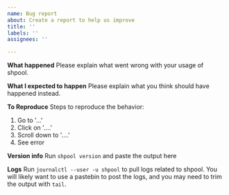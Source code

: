 ```yaml
---
name: Bug report
about: Create a report to help us improve
title: ''
labels: ''
assignees: ''

---
```


**What happened**
Please explain what went wrong with your usage of shpool.

**What I expected to happen**
Please explain what you think should have happened instead.

**To Reproduce**
Steps to reproduce the behavior:
1. Go to '...'
2. Click on '....'
3. Scroll down to '....'
4. See error


**Version info**
Run `shpool version` and paste the output here

**Logs**
Run `journalctl --user -u shpool` to pull logs related to shpool. You will likely want to use a pastebin to post the logs, and you may need to trim the output with `tail`.
